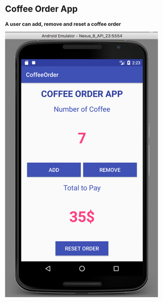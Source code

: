 # Coffee Order App

### A user can add, remove and reset a coffee order
![Coffee](https://github.com/SonyaMoisset/CoffeeOrderApp_ANDROID/blob/master/coffee.png)
